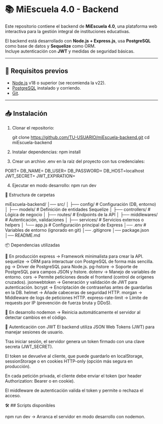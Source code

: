 # 📚 MiEscuela 4.0 - Backend

Este repositorio contiene el backend de **MiEscuela 4.0**, una plataforma web interactiva para la gestión integral de instituciones educativas.

El backend está desarrollado con **Node.js + Express.js**, usa **PostgreSQL** como base de datos y **Sequelize** como ORM.  
Incluye autenticación con **JWT** y medidas de seguridad básicas.

---

## 🚀 Requisitos previos

- [Node.js](https://nodejs.org/) v18 o superior (se recomienda la v22).
- [PostgreSQL](https://www.postgresql.org/) instalado y corriendo.
- [Git](https://git-scm.com/).

---

## 📥 Instalación

1. Clonar el repositorio:
   
   git clone https://github.com/TU-USUARIO/miEscuela-backend.git
   cd miEscuela-backend

2. Instalar dependencias: npm install

3. Crear un archivo .env en la raíz del proyecto con tus credenciales:

PORT=
DB_NAME=
DB_USER=
DB_PASSWORD=
DB_HOST=localhost
JWT_SECRET=
JWT_EXPIRATION=


4. Ejecutar en modo desarrollo: npm run dev


📂 Estructura de carpetas

miEscuela-backend/
│── src/
│   ├── config/        # Configuración (DB, entorno)
│   ├── models/        # Definición de entidades Sequelize
│   ├── controllers/   # Lógica de negocio
│   ├── routes/        # Endpoints de la API
│   ├── middlewares/   # Autenticación, validaciones
│   ├── services/      # Servicios externos o helpers
│   └── app.js         # Configuración principal de Express
│── .env               # Variables de entorno (ignorado en git)
│── .gitignore
│── package.json
│── README.md


📦 Dependencias utilizadas

🔹 En producción
express → Framework minimalista para crear la API.
sequelize → ORM para interactuar con PostgreSQL de forma más sencilla.
pg → Driver de PostgreSQL para Node.js.
pg-hstore → Soporte de PostgreSQL para campos JSON y hstore.
dotenv → Manejo de variables de entorno.
cors → Permite peticiones desde el frontend (control de orígenes cruzados).
jsonwebtoken → Generación y validación de JWT para autenticación.
bcrypt → Encriptación de contraseñas antes de guardarlas en la DB.
helmet → Añade cabeceras de seguridad HTTP.
morgan → Middleware de logs de peticiones HTTP.
express-rate-limit → Límite de requests por IP (prevención de fuerza bruta y DDoS).

🔹 En desarrollo
nodemon → Reinicia automáticamente el servidor al detectar cambios en el código.

🔐 Autenticación con JWT
El backend utiliza JSON Web Tokens (JWT) para manejar sesiones de usuario.

Tras iniciar sesión, el servidor genera un token firmado con una clave secreta (JWT_SECRET).

El token se devuelve al cliente, que puede guardarlo en localStorage, sessionStorage o en cookies HTTP-only (opción más segura en producción).

En cada petición privada, el cliente debe enviar el token (por header Authorization: Bearer <token> o en cookie).

El middleware de autenticación valida el token y permite o rechaza el acceso.

🛠 ## Scripts disponibles

npm run dev → Arranca el servidor en modo desarrollo con nodemon.
